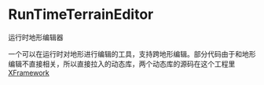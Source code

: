# RunTimeTerrainEditor

运行时地形编辑器

一个可以在运行时对地形进行编辑的工具，支持跨地形编辑。部分代码由于和地形编辑不直接相关，所以直接拉入的动态库，两个动态库的源码在这个工程里[XFramework][1]


  [1]: https://github.com/xdedzl/XFramework
